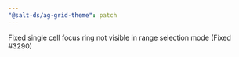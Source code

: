 ```yaml
---
"@salt-ds/ag-grid-theme": patch
---
```


Fixed single cell focus ring not visible in range selection mode (Fixed #3290)
